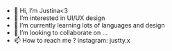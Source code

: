 - 👋 Hi, I’m Justina<3
- 👀 I’m interested in UI/UX design
- 🌱 I’m currently learning lots of languages and design
- 💞️ I’m looking to collaborate on ...
- 📫 How to reach me  ? instagram: justty.x

<!---
matvejevaite/matvejevaite is a ✨ special ✨ repository because its `README.md` (this file) appears on your GitHub profile.
You can click the Preview link to take a look at your changes.
--->
